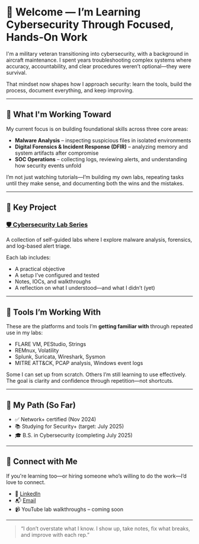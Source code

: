 # 👋 Welcome — I’m Learning Cybersecurity Through Focused, Hands-On Work

I'm a military veteran transitioning into cybersecurity, with a background in aircraft maintenance. I spent years troubleshooting complex systems where accuracy, accountability, and clear procedures weren’t optional—they were survival.

That mindset now shapes how I approach security: learn the tools, build the process, document everything, and keep improving.

---

## 🎯 What I'm Working Toward

My current focus is on building foundational skills across three core areas:

- **Malware Analysis** – inspecting suspicious files in isolated environments
- **Digital Forensics & Incident Response (DFIR)** – analyzing memory and system artifacts after compromise
- **SOC Operations** – collecting logs, reviewing alerts, and understanding how security events unfold

I’m not just watching tutorials—I’m building my own labs, repeating tasks until they make sense, and documenting both the wins and the mistakes.

---

## 🧪 Key Project

### [🛡️ Cybersecurity Lab Series](https://github.com/Mauro-BT/Cybersecurity-Lab-Series)
A collection of self-guided labs where I explore malware analysis, forensics, and log-based alert triage.

Each lab includes:
- A practical objective
- A setup I’ve configured and tested
- Notes, IOCs, and walkthroughs
- A reflection on what I understood—and what I didn’t (yet)

---

## 🧭 Tools I’m Working With

These are the platforms and tools I’m **getting familiar with** through repeated use in my labs:

- FLARE VM, PEStudio, Strings
- REMnux, Volatility
- Splunk, Suricata, Wireshark, Sysmon
- MITRE ATT&CK, PCAP analysis, Windows event logs

Some I can set up from scratch. Others I’m still learning to use effectively. The goal is clarity and confidence through repetition—not shortcuts.

---

## 📅 My Path (So Far)

- ✅ Network+ certified (Nov 2024)
- 📚 Studying for Security+ (target: July 2025)
- 🎓 B.S. in Cybersecurity (completing July 2025)

---

## 🤝 Connect with Me

If you're learning too—or hiring someone who’s willing to do the work—I’d love to connect.

- 💼 [LinkedIn](https://linkedin.com/in/yourprofile)
- 📬 [Email](mauricio.alvarez_career@outlook.com)
- 📹 YouTube lab walkthroughs – coming soon

---

> “I don’t overstate what I know. I show up, take notes, fix what breaks, and improve with each rep.”
